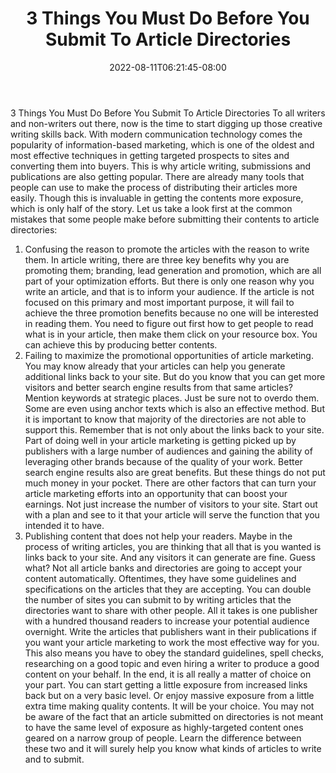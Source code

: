 ﻿---
title: "3 Things You Must Do Before You Submit To Article Directories"
date: 2022-08-11T06:21:45-08:00
description: "artmarketing Tips for Web Success"
featured_image: "/images/artmarketing.jpg"
tags: ["artmarketing"]
---

3 Things You Must Do Before You Submit To Article Directories
To all writers and non-writers out there, now is the time to start digging up those creative writing skills back.
With modern communication technology comes the popularity of information-based marketing, which is one of the oldest and most effective techniques in getting targeted prospects to sites and converting them into buyers. This is why article writing, submissions and publications are also getting popular. 
There are already many tools that people can use to make the process of distributing their articles more easily. Though this is invaluable in getting the contents more exposure, which is only half of the story.
Let us take a look first at the common mistakes that some people make before submitting their contents to article directories:
1. Confusing the reason to promote the articles with the reason to write them.
In article writing, there are three key benefits why you are promoting them; branding, lead generation and promotion, which are all part of your optimization efforts.
But there is only one reason why you write an article, and that is to inform your audience. If the article is not focused on this primary and most important purpose, it will fail to achieve the three promotion benefits because no one will be interested in reading them.
You need to figure out first how to get people to read what is in your article, then make them click on your resource box. You can achieve this by producing better contents. 
2. Failing to maximize the promotional opportunities of article marketing. 
You may know already that your articles can help you generate additional links back to your site. But do you know that you can get more visitors and better search engine results from that same articles?
Mention keywords at strategic places. Just be sure not to overdo them. Some are even using anchor texts which is also an effective method. But it is important to know that majority of the directories are not able to support this. 
Remember that is not only about the links back to your site. Part of doing well in your article marketing is getting picked up by publishers with a large number of audiences and gaining the ability of leveraging other brands because of the quality of your work. Better search engine results also are great benefits. 
But these things do not put much money in your pocket. There are other factors that can turn your article marketing efforts into an opportunity that can boost your earnings. Not just increase the number of visitors to your site. 
Start out with a plan and see to it that your article will serve the function that you intended it to have. 
3. Publishing content that does not help your readers.
Maybe in the process of writing articles, you are thinking that all that is you wanted is links back to your site. And any visitors it can generate are fine.
Guess what? Not all article banks and directories are going to accept your content automatically. Oftentimes, they have some guidelines and specifications on the articles that they are accepting. 
You can double the number of sites you can submit to by writing articles that the directories want to share with other people. All it takes is one publisher with a hundred thousand readers to increase your potential audience overnight. 
Write the articles that publishers want in their publications if you want your article marketing to work the most effective way for you. This also means you have to obey the standard guidelines, spell checks, researching on a good topic and even hiring a writer to produce a good content on your behalf.
In the end, it is all really a matter of choice on your part. You can start getting a little exposure from increased links back but on a very basic level. Or enjoy massive exposure from a little extra time making quality contents. 
It will be your choice. You may not be aware of the fact that an article submitted on directories is not meant to have the same level of exposure as highly-targeted content ones geared on a narrow group of people. 
Learn the difference between these two and it will surely help you know what kinds of articles to write and to submit.

